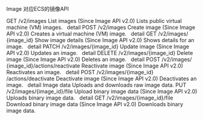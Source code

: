 Image
对应ECS的镜像API


GET
/v2/images
List images
(Since Image API v2.0) Lists public virtual machine (VM) images.
 
detail
POST
/v2/images
Create image
(Since Image API v2.0) Creates a virtual machine (VM) image.
 
detail
GET
/v2/images/​{image_id}​
Show image details
(Since Image API v2.0) Shows details for an image.
 
detail
PATCH
/v2/images/​{image_id}​
Update image
(Since Image API v2.0) Updates an image.
 
detail
DELETE
/v2/images/​{image_id}​
Delete image
(Since Image API v2.0) Deletes an image.
 
detail
POST
/v2/images/​{image_id}​/actions/reactivate
Reactivate image
(Since Image API v2.0) Reactivates an image.
 
detail
POST
/v2/images/​{image_id}​/actions/deactivate
Deactivate image
(Since Image API v2.0) Deactivates an image.
 
detail
Image data
Uploads and downloads raw image data.
PUT
/v2/images/​{image_id}​/file
Upload binary image data
(Since Image API v2.0) Uploads binary image data.
 
detail
GET
/v2/images/​{image_id}​/file
Download binary image data
(Since Image API v2.0) Downloads binary image data.

